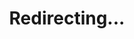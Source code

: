 ---
title: Redirecting...
layout: redirect
sitemap: false
permalink: /results/Belarus
redirect_to: /results/BLR/
---